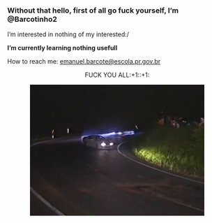 
<h3 > Without that hello, first of all go fuck yourself, I’m @Barcotinho2</h3>
 
 <p>I’m interested in nothing of my interested:/</p>
 
 <strong>I’m currently learning nothing usefull</strong>
 
 How to reach me: emanuel.barcote@escola.pr.gov.br</p>

  
 <p align=center>FUCK YOU ALL:+1::+1:</p>
 
<p align=center>
<img src="drift.gif" alt="drift">
</p>
  
<!---
Barcotinho2/Barcotinho2 is a ✨ special ✨ repository because its `README.md` (this file) appears on your GitHub profile.
You can click the Preview link to take a look at your changes.
--->

